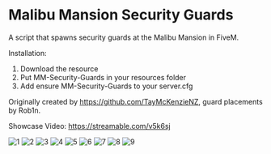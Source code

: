 # Malibu Mansion Security Guards
A script that spawns security guards at the Malibu Mansion in FiveM.

Installation: 
1. Download the resource
2. Put MM-Security-Guards in your resources folder
3. Add ensure MM-Security-Guards to your server.cfg

Originally created by https://github.com/TayMcKenzieNZ, guard placements by Rob1n.

Showcase Video: https://streamable.com/v5k6sj

![1](https://user-images.githubusercontent.com/97352680/148652349-f0d189d7-ddf0-4e17-bd43-bb8f426e3128.PNG)
![2](https://user-images.githubusercontent.com/97352680/148652350-6cf989c8-9ee0-4454-8f79-f5a60978941c.PNG)
![3](https://user-images.githubusercontent.com/97352680/148652351-771d5152-3e65-41ad-865c-e13a9fe371c2.PNG)
![4](https://user-images.githubusercontent.com/97352680/148652352-6ee4bdf2-b0f7-4802-8072-8f8c3fab4ccd.PNG)
![5](https://user-images.githubusercontent.com/97352680/148652353-c0476c7a-ebbb-48c9-8f4c-74682325ef8a.PNG)
![6](https://user-images.githubusercontent.com/97352680/148652354-f506ad52-0a9a-49da-99a8-4686b7949a92.PNG)
![7](https://user-images.githubusercontent.com/97352680/148652355-a4744045-6c9a-4c16-a70b-7052292a262a.PNG)
![8](https://user-images.githubusercontent.com/97352680/148652356-6b85c14b-2fdc-4f0d-acf2-db0c61069c19.PNG)
![9](https://user-images.githubusercontent.com/97352680/148652359-c139f1e4-7a3f-4d14-8ef9-9e4ed538ec75.PNG)
